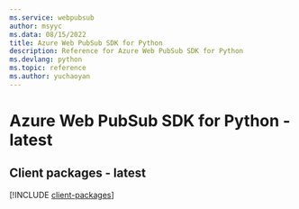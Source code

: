 ```yaml
---
ms.service: webpubsub
author: msyyc
ms.data: 08/15/2022
title: Azure Web PubSub SDK for Python
description: Reference for Azure Web PubSub SDK for Python
ms.devlang: python
ms.topic: reference
ms.author: yuchaoyan
---
```

# Azure Web PubSub SDK for Python - latest

## Client packages - latest
[!INCLUDE [client-packages](web-pubsub-client-index.md)]